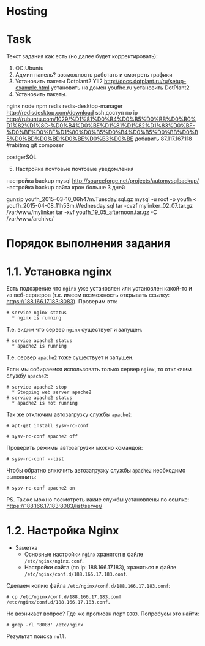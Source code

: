 Hosting
====================

# Task

Текст задания как есть (но далее будет корректировать):

1. ОС:Ubuntu  
2. Админ панель? возможность работать и смотреть графики 
3. Установить пакеты Dotplant2 YII2
http://docs.dotplant.ru/ru/setup-example.html установить на домен youfhe.ru 
установить DotPlant2
4. Установить пакеты.

nginx
node npm
redis 
redis-desktop-manager http://redisdesktop.com/download
ssh доступ по ip http://rubuntu.com/1029/%D1%81%D0%B4%D0%B5%D0%BB%D0%B0%D1%82%D1%8C-%D0%B4%D0%BE%D1%81%D1%82%D1%83%D0%BF-%D0%BE%D0%BF%D1%80%D0%B5%D0%B4%D0%B5%D0%BB%D0%B5%D0%BD%D0%BD%D0%BE%D0%B3%D0%BE
добавить 87.117.167.118
#rabitmq
git
composer

postgerSQL

5. Настройка
почтовые почтовые уведомления

настройка backup mysql http://sourceforge.net/projects/automysqlbackup/
настройка backup сайта крон больше 3 дней


gunzip youfh_2015-03-10_06h47m.Tuesday.sql.gz
mysql -u root -p youfh < youfh_2015-04-08_11h53m.Wednesday.sql
tar -cvzf mylinker_02_07.tar.gz /var/www/mylinker
tar -xvf youfh_19_05_afternoon.tar.gz -C /var/www/archive/


# Порядок выполнения задания

# 1.1. Установка nginx

Есть подозрение что `nginx` уже установлен или установлен какой-то и из веб-серверов (т.к. имеем возможность открывать ссылку: https://188.166.17.183:8083). Проверим это:

```
# service nginx status
  * nginx is running
```

Т.е. видим что сервер `nginx` существует и запущен.

```
# service apache2 status
  * apache2 is running
```

Т.е. сервер `apache2` тоже существует и запущен.

Если мы собираемся использовать только сервер `nginx`, то отключим службу `apache2`:

```
# service apache2 stop
  * Stopping web server apache2
# service apache2 status
  * apache2 is not running
```

Так же отключим автозагрузку службы `apache2`:

```
# apt-get install sysv-rc-conf
```

```
# sysv-rc-conf apache2 off
```

Проверить режимы автозагрузки можно командой:

```
# sysv-rc-conf --list
```

Чтобы обратно влкючить автозагрузку службы `apache2` необходимо выполнить:

```
# sysv-rc-conf apache2 on
```

PS. Также можно посмотреть какие службы установлены по ссылке: https://188.166.17.183:8083/list/server/

# 1.2. Настройка Nginx

* Заметка
  * Основные настройки `nginx` хранятся в файле `/etc/nginx/nginx.conf`.
  * Настройки сайта (по ip: 188.166.17.183), храняться в файле `/etc/nginx/conf.d/188.166.17.183.conf`.
  
Сделаем копию файла `/etc/nginx/conf.d/188.166.17.183.conf`:


```
# cp /etc/nginx/conf.d/188.166.17.183.conf /etc/nginx/conf.d/188.166.17.183.conf.
```

Но возникает вопрос? Где же прописан порт `8083`. Попробуем это найти:

```
# grep -rl '8083' /etc/nginx
```

Результат поиска `null`. 




  

